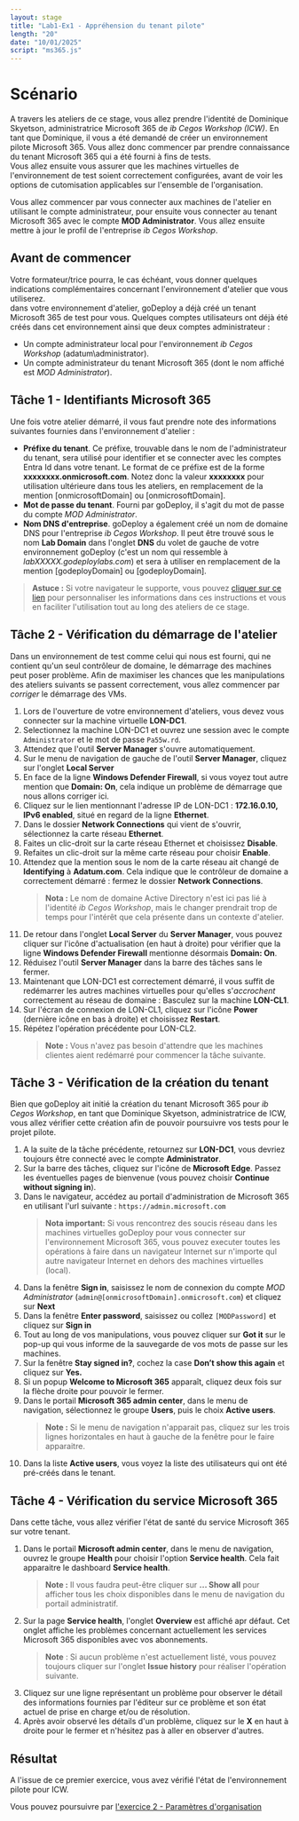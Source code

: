 ```yaml
---
layout: stage
title: "Lab1-Ex1 - Appréhension du tenant pilote"
length: "20"
date: "10/01/2025"
script: "ms365.js"
---
```

# Scénario
A travers les ateliers de ce stage, vous allez prendre l'identité de Dominique Skyetson, administratrice Microsoft 365 de *ib Cegos Workshop (ICW)*. En tant que Dominique, il vous a été demandé de créer un environnement pilote Microsoft 365. Vous allez donc commencer par prendre connaissance du tenant Microsoft 365 qui a été fourni à fins de tests.  
Vous allez ensuite vous assurer que les machines virtuelles de l'environnement de test soient correctement configurées, avant de voir les options de cutomisation applicables sur l'ensemble de l'organisation.  

Vous allez commencer par vous connecter aux machines de l'atelier en utilisant le compte administrateur, pour ensuite vous connecter au tenant Microsoft 365 avec le compte **MOD Administrator**. Vous allez ensuite mettre à jour le profil de l'entreprise *ib Cegos Workshop*.  

## Avant de commencer
Votre formateur/trice pourra, le cas échéant, vous donner quelques indications complémentaires concernant l'environnement d'atelier que vous utiliserez.  
dans votre environnement d'atelier, goDeploy a déjà créé un tenant Microsoft 365 de test pour vous. Quelques comptes utilisateurs ont déjà été créés dans cet environnement ainsi que deux comptes administrateur :  
- Un compte administrateur local pour l'environnement *ib Cegos Workshop* (adatum\administrator).  
- Un compte administrateur du tenant Microsoft 365 (dont le nom affiché est *MOD Administrator*).  

## Tâche 1 - Identifiants Microsoft 365
Une fois votre atelier démarré, il vous faut prendre note des informations suivantes fournies dans l'environnement d'atelier :  
- **Préfixe du tenant**. Ce préfixe, trouvable dans le nom de l'administrateur du tenant, sera utilisé pour identifier et se connecter avec les comptes Entra Id dans votre tenant. Le format de ce préfixe est de la forme **xxxxxxxx.onmicrosoft.com**. Notez donc la valeur **xxxxxxxx** pour utilisation ultérieure dans tous les ateliers, en remplacement de la mention [‎onmicrosoftDomain] ou [onmicrosoftDomain].  
- **Mot de passe du tenant**. Fourni par goDeploy, il s'agit du mot de passe du compte *MOD Administrator*.  
- **Nom DNS d'entreprise**. goDeploy a également créé un nom de domaine DNS pour l'entreprise *ib Cegos Workshop*. Il peut être trouvé sous le nom **Lab Domain** dans l'onglet **DNS** du volet de gauche de votre environnement goDeploy (c'est un nom qui ressemble à *labXXXXX.godeploylabs.com*) et sera à utiliser en remplacement de la mention [‎godeployDomain] ou [godeployDomain].  
 >**Astuce :** Si votre navigateur le supporte, vous pouvez <a href="#" onclick="document.getElementById('domainInput').style.display = 'block';return false">cliquer sur ce lien</a> pour personnaliser les informations dans ces instructions et vous en faciliter l'utilisation tout au long des ateliers de ce stage. 

## Tâche 2 - Vérification du démarrage de l'atelier
Dans un environnement de test comme celui qui nous est fourni, qui ne contient qu'un seul contrôleur de domaine, le démarrage des machines peut poser problème. Afin de maximiser les chances que les manipulations des ateliers suivants se passent correctement, vous allez commencer par *corriger* le démarrage des VMs.
1. Lors de l'ouverture de votre environnement d'ateliers, vous devez vous connecter sur la machine virtuelle **LON-DC1**.
1. Selectionnez la machine LON-DC1 et ouvrez une session avec le compte ```Administrator``` et le mot de passe ```Pa55w.rd```.
1. Attendez que l'outil **Server Manager** s'ouvre automatiquement.
1. Sur le menu de navigation de gauche de l'outil **Server Manager**, cliquez sur l'onglet **Local Server**
1. En face de la ligne **Windows Defender Firewall**, si vous voyez tout autre mention que **Domain: On**, cela indique un problème de démarrage que nous allons corriger ici.
1. Cliquez sur le lien mentionnant l'adresse IP de LON-DC1 : **172.16.0.10, IPv6 enabled**, situé en regard de la ligne **Ethernet**.
1. Dans le dossier **Network Connections** qui vient de s'ouvrir, sélectionnez la carte réseau **Ethernet**.
1. Faites un clic-droit sur la carte réseau Ethernet et choisissez **Disable**.
1. Refaites un clic-droit sur la même carte réseau pour choisir **Enable**.
1. Attendez que la mention sous le nom de la carte réseau ait changé de **Identifying** à **Adatum.com**. Cela indique que le contrôleur de domaine a correctement démarré : fermez le dossier **Network Connections**.
    >**Nota :** Le nom de domaine Active Directory n'est ici pas lié à l'identité *ib Cegos Workshop*, mais le changer prendrait trop de temps pour l'intérêt que cela présente dans un contexte d'atelier.
1. De retour dans l'onglet **Local Server** du **Server Manager**, vous pouvez cliquer sur l'icône d'actualisation (en haut à droite) pour vérifier que la ligne **Windows Defender Firewall** mentionne désormais **Domain: On**.
1. Réduisez l'outil **Server Manager** dans la barre des tâches sans le fermer.
1. Maintenant que LON-DC1 est correctement démarré, il vous suffit de redémarrer les autres machines virtuelles pour qu'elles s'*accrochent* correctement au réseau de domaine : Basculez sur la machine **LON-CL1**.
1. Sur l'écran de connexion de LON-CL1, cliquez sur l'icône **Power** (dernière icône en bas à droite) et choisissez **Restart**.
1. Répétez l'opération précédente pour LON-CL2.
    > **Note :** Vous n'avez pas besoin d'attendre que les machines clientes aient redémarré pour commencer la tâche suivante.  

## Tâche 3 - Vérification de la création du tenant
Bien que goDeploy ait initié la création du tenant Microsoft 365 pour *ib Cegos Workshop*, en tant que Dominique Skyetson, administratrice de ICW, vous allez vérifier cette création afin de pouvoir poursuivre vos tests pour le projet pilote.
1. A la suite de la tâche précédente, retournez sur **LON-DC1**, vous devriez toujours être connecté avec le compte **Administrator**.
1. Sur la barre des tâches, cliquez sur l'icône de **Microsoft Edge**. Passez les éventuelles pages de bienvenue (vous pouvez choisir **Continue without signing in**).
1. Dans le navigateur, accédez au portail d'administration de Microsoft 365 en utilisant l'url suivante :
```https://admin.microsoft.com```
   >**Nota important:** Si vous rencontrez des soucis réseau dans les machines virtuelles goDeploy pour vous connecter sur l'environnement Microsoft 365, vous pouvez executer toutes les opérations à faire dans un navigateur Internet sur n'importe qul autre navigateur Internet en dehors des machines virtuelles (local).
1. Dans la fenêtre **Sign in**, saisissez le nom de connexion du compte *MOD Administrator* (```admin@[onmicrosoftDomain].onmicrosoft.com```) et cliquez sur **Next**
1. Dans la fenêtre **Enter password**, saisissez ou collez ```[MODPassword]``` et cliquez sur **Sign in**
1. Tout au long de vos manipulations, vous pouvez cliquer sur **Got it** sur le pop-up qui vous informe de la sauvegarde de vos mots de passe sur les machines.
1. Sur la fenêtre **Stay signed in?**, cochez la case **Don’t show this again** et cliquez sur **Yes.**
1. Si un popup **Welcome to Microsoft 365** apparaît, cliquez deux fois sur la flèche droite pour pouvoir le fermer.
1. Dans le portail **Microsoft 365 admin center**, dans le menu de navigation, sélectionnez le groupe **Users**, puis le choix **Active users**.
    > **Note :** Si le menu de navigation n'apparait pas, cliquez sur les trois lignes horizontales en haut à gauche de la fenêtre pour le faire apparaitre. 
1. Dans la liste **Active users**, vous voyez la liste des utilisateurs qui ont été pré-créés dans le tenant.

## Tâche 4 - Vérification du service Microsoft 365
Dans cette tâche, vous allez vérifier l'état de santé du service Microsoft 365 sur votre tenant.
1. Dans le portail **Microsoft admin center**, dans le menu de navigation, ouvrez le groupe **Health** pour choisir l'option **Service health**. Cela fait apparaitre le dashboard **Service health**.
    > **Note :** Il vous faudra peut-être cliquer sur **... Show all** pour afficher tous les choix disponibles dans le menu de navigation du portail administratif.
1. Sur la page **Service health**, l'onglet **Overview** est affiché apr défaut. Cet onglet affiche les problèmes concernant actuellement les services Microsoft 365 disponibles avec vos abonnements.
	> **Note** : Si aucun problème n'est actuellement listé, vous pouvez toujours cliquer sur l'onglet **Issue history** pour réaliser l'opération suivante.
1. Cliquez sur une ligne représentant un problème pour observer le détail des informations fournies par l'éditeur sur ce problème et son état actuel de prise en charge et/ou de résolution.
1. Après avoir observé les détails d'un problème, cliquez sur le **X** en haut à droite pour le fermer et n'hésitez pas à aller en observer d'autres.

## Résultat
A l'issue de ce premier exercice, vous avez vérifié l'état de l'environnement pilote pour ICW.  

Vous pouvez poursuivre par [l'exercice 2 - Paramètres d'organisation](lab1e2)